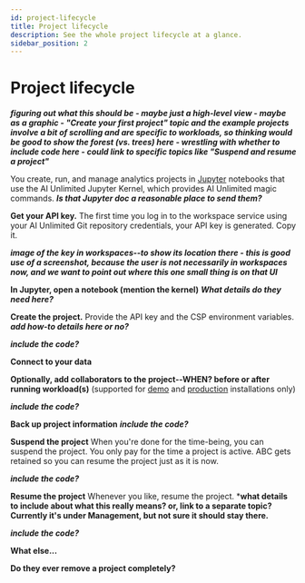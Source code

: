 ```yaml
---
id: project-lifecycle
title: Project lifecycle
description: See the whole project lifecycle at a glance.
sidebar_position: 2
---
```


# Project lifecycle

***figuring out what this should be - maybe just a high-level view - maybe as a graphic - "Create your first project" topic and the example projects involve a bit of scrolling and are specific to workloads, so thinking would be good to show the forest (vs. trees) here - wrestling with whether to include code here - could link to specific topics like "Suspend and resume a project"***

You create, run, and manage analytics projects in [Jupyter](https://docs.jupyter.org/en/latest/) notebooks that use the AI Unlimited Jupyter Kernel, which provides AI Unlimited magic commands.  ***Is that Jupyter doc a reasonable place to send them?***


**Get your API key.**
The first time you log in to the workspace service using your AI Unlimited Git repository credentials, your API key is generated. Copy it.

***image of the key in workspaces--to show its location there - this is good use of a screenshot, because the user is not necessarily in workspaces now, and we want to point out where this one small thing is on that UI***


**In Jupyter, open a notebook (mention the kernel)**
***What details do they need here?***


**Create the project.**
Provide the API key and the CSP environment variables. ***add how-to details here or no?***

***include the code?***


**Connect to your data**



**Optionally, add collaborators to the project--WHEN? before or after running workload(s)** (supported for [demo](docs\install-ai-unlimited\demo\index.md) and [production](docs\install-ai-unlimited\production\index.md) installations only)

***include the code?***



**Back up project information**
***include the code?***



**Suspend the project**
When you're done for the time-being, you can suspend the project. You only pay for the time a project is active. ABC gets retained so you can resume the project just as it is now.

***include the code?***



**Resume the project**
Whenever you like, resume the project. ***what details to include about what this really means? or, link to a separate topic? Currently it's under Management, but not sure it should stay there.**

***include the code?***



**What else...**



**Do they ever remove a project completely?**





